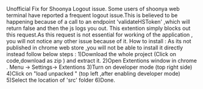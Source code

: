 Unofficial Fix for Shoonya Logout issue.
Some users of shoonya web terminal have reported a frequent logout issue.This is believed to be happening because of a call to an endpoint 'validateHSToken' ,which will return false and then the js logs you out.
This extention simply blocks out this request.As this request is not essential for working of the application , you will not notice any other issue because of it.
How to install : 
As its not published in chrome web store ,you will not be able to install it directly instead follow below steps : 
1)Download the whole project (Click on code,download as zip ) and extract it.
2)Open Extentions window in chrome . Menu -> Settings-> Extentions 
3)Turn on developer mode (top right side) 
4)Click on "load unpacked " (top left ,after enabling developer mode) 
5)Select the location of 'src' folder
6)Done.

